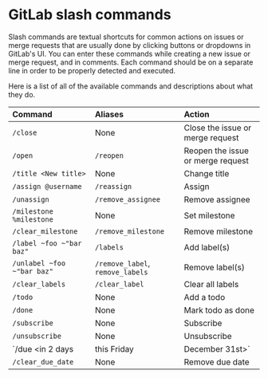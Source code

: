 # GitLab slash commands

Slash commands are textual shortcuts for common actions on issues or merge
requests that are usually done by clicking buttons or dropdowns in GitLab's UI.
You can enter these commands while creating a new issue or merge request, and
in comments. Each command should be on a separate line in order to be properly
detected and executed.

Here is a list of all of the available commands and descriptions about what they
do.

| Command                    | Aliases             | Action       |
|:---------------------------|:--------------------|:-------------|
| `/close`                   | None                | Close the issue or merge request |
| `/open`                    | `/reopen`           | Reopen the issue or merge request |
| `/title <New title>`       | None                | Change title |
| `/assign @username`        | `/reassign`         | Assign |
| `/unassign`                | `/remove_assignee`  | Remove assignee |
| `/milestone %milestone`    | None                | Set milestone |
| `/clear_milestone`         | `/remove_milestone` | Remove milestone |
| `/label ~foo ~"bar baz"`   | `/labels`           | Add label(s) |
| `/unlabel ~foo ~"bar baz"` | `/remove_label`, `remove_labels` | Remove label(s) |
| `/clear_labels`            | `/clear_label`      | Clear all labels |
| `/todo`                    | None                | Add a todo |
| `/done`                    | None                | Mark todo as done |
| `/subscribe`               | None                | Subscribe |
| `/unsubscribe`             | None                | Unsubscribe |
| `/due <in 2 days | this Friday | December 31st>` | `/due_date` | Set due date |
| `/clear_due_date`          | None                | Remove due date |

